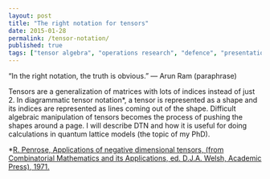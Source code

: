 ```yaml
---
layout: post
title: "The right notation for tensors"
date: 2015-01-28
permalink: /tensor-notation/
published: true
tags: ["tensor algebra", "operations research", "defence", "presentation", ]
---
```


“In the right notation, the truth is obvious.” — Arun Ram (paraphrase)

Tensors are a generalization of matrices with lots of indices instead of just 2. In diagrammatic tensor notation\*, a tensor is represented as a shape and its indices are represented as lines coming out of the shape. Difficult algebraic manipulation of tensors becomes the process of pushing the shapes around a page. I will describe DTN and how it is useful for doing calculations in quantum lattice models (the topic of my PhD).

\*[R. Penrose, Applications of negative dimensional tensors, (from Combinatorial Mathematics and its Applications, ed. D.J.A. Welsh, Academic Press), 1971.](http://homepages.math.uic.edu/~kauffman/Penrose.pdf)
